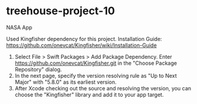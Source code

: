 # treehouse-project-10
NASA App

Used Kingfisher dependency for this project.
Installation Guide: https://github.com/onevcat/Kingfisher/wiki/Installation-Guide

1. Select File > Swift Packages > Add Package Dependency. Enter https://github.com/onevcat/Kingfisher.git in the "Choose Package Repository" dialog.
2. In the next page, specify the version resolving rule as "Up to Next Major" with "5.8.0" as its earliest version.
3. After Xcode checking out the source and resolving the version, you can choose the "Kingfisher" library and add it to your app target.
